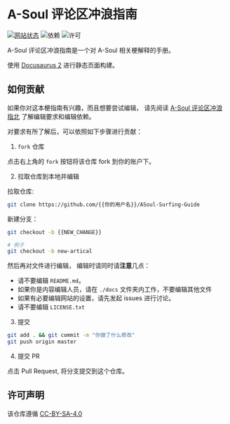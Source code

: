 # A-Soul 评论区冲浪指南

[![网站状态](https://img.shields.io/website?down_color=red&down_message=%E5%BD%93%E5%89%8D%E7%A6%BB%E7%BA%BF&label=%E5%86%B2%E6%B5%AA%E6%8C%87%E5%8D%97%E7%BD%91%E7%AB%99%E7%8A%B6%E6%80%81&logo=GitBook&logoColor=lightgrey&up_color=brightgreen&up_message=%E5%BD%93%E5%89%8D%E5%9C%A8%E7%BA%BF&url=https%3A%2F%2Fwiki.asoul.org)](https://wiki.asoul.org)
![依赖](https://img.shields.io/node/v/@docusaurus/init)
![许可](https://img.shields.io/github/license/sakifore/ASoul_meme_explanation)

A-Soul 评论区冲浪指南是一个对 A-Soul 相关梗解释的手册。

使用 [Docusaurus 2](https://docusaurus.io/) 进行静态页面构建。

## 如何贡献

如果你对这本梗指南有兴趣，而且想要尝试编辑，
请先阅读 [A-Soul 评论区冲浪指北](https://wiki.asoul.org/A-Soul_Wiki_Edit_Guide)
了解编辑要求和编辑依赖。

对要求有所了解后，可以依照如下步骤进行贡献：

1. `fork` 仓库

点击右上角的 `fork` 按钮将该仓库 fork 到你的账户下。

2. 拉取仓库到本地并编辑

拉取仓库:

```bash
git clone https://github.com/{{你的用户名}}/ASoul-Surfing-Guide
```

新建分支：

```bash
git checkout -b {{NEW_CHANGE}}

# 例子
git checkout -b new-artical
```

然后再对文件进行编辑， 编辑时请同时请**注意**几点：

- 请不要编辑 `README.md`。
- 如果你是内容编辑人员，请在 `./docs` 文件夹内工作，不要编辑其他文件
- 如果有必要编辑网站的设置，请先发起 issues 进行讨论。
- 请不要编辑 `LICENSE.txt`

3. 提交

```bash
git add . && git commit -m "你做了什么修改"
git push origin master
```

4. 提交 PR

点击 Pull Request, 将分支提交到这个仓库。

## 许可声明

该仓库遵循 [CC-BY-SA-4.0](./LICENSE.txt)
